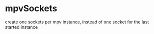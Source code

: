 # mpvSockets
create one sockets per mpv instance, instead of one socket for the last started instance

